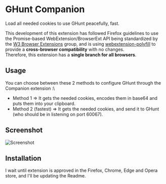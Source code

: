 # GHunt Companion
Load all needed cookies to use GHunt peacefully, fast.

This development of this extension has followed Firefox guidelines to use the Promise-based WebExtension/BrowserExt API being standardized by the [W3 Browser Extensions](https://www.w3.org/community/browserext/) group, and is using [webextension-polyfill](https://github.com/mozilla/webextension-polyfill) to provide a **cross-browser compatibility** with no changes.\
Therefore, this extension has a **single branch for all browsers**.

## Usage
You can choose between these 2 methods to configure GHunt through the Companion extension :\
- Method 1 => It gets the needed cookies, encodes them in base64 and puts them into your clipboard.
- Method 2 (fastest) => It gets the needed cookies, and send it to GHunt (who should be in listening on port 60067).

## Screenshot
![Screenshot](https://files.catbox.moe/zu3tis.png)

## Installation
I wait until extension is approved in the Firefox, Chrome, Edge and Opera store, and I'll be updating the Readme.
